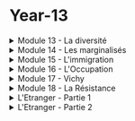 # Year-13
<details>
  <summary>Module 13 - La diversité</summary>
  <p>
  13.1: <a href="https://adaligand.github.io/Year-13/Diversité/13.1aloud.html">Read aloud</a>&nbsp;<a href="https://adaligand.github.io/Year-13//Diversité/13.1dict.html">Dictation</a>&nbsp;<a href="https://adaligand.github.io/Year-13//Diversité/">Reading</a>
  </p>
  <p>
   13.2: <a href="https://adaligand.github.io/Year-13/Diversité/13.2aloud.html">Read aloud</a>&nbsp;<a href="https://adaligand.github.io/Year-13/Diversité/13.2dict.html">Dictation</a>&nbsp;<a href="https://adaligand.github.io/Year-13/Diversité/">Reading</a>
  </p>
   <p>
  13.2.2: <a href="https://adaligand.github.io/Year-13/Diversité/13.22aloud.html">Read aloud</a>&nbsp;<a href="https://adaligand.github.io/Year-13/Diversité/13.22dict.html">Dictation</a>&nbsp;<a href="https://adaligand.github.io/Year-13/Diversité/">Reading</a>
  </p>
  <p>
   13.3: <a href="https://adaligand.github.io/Year-13/Diversité/13.3aloud.html">Read aloud</a>&nbsp;<a href="https://adaligand.github.io/Year-13/Diversité/13.3dict.html">Dictation</a>&nbsp;<a href="https://adaligand.github.io/Year-13/Diversité/">Reading</a>
  </p>
   <p>
  13.3.2: <a href="https://adaligand.github.io/Year-13/Diversité/13.32aloud.html">Read aloud</a>&nbsp;<a href="https://adaligand.github.io/Year-13/Diversité/13.32dict.html">Dictation</a>&nbsp;<a href="https://adaligand.github.io/Year-13/Diversité/">Reading</a>
  </p>
  <p>
   13.4: <a href="https://adaligand.github.io/Year-13/Diversité/13.4aloud.html">Read aloud</a>&nbsp;<a href="https://adaligand.github.io/Year-13/Diversité/13.4dict.html">Dictation</a>&nbsp;<a href="https://adaligand.github.io/Year-13/Diversité/">Reading</a>
  </p>
</details>

<details>
  <summary>Module 14 - Les marginalisés</summary>
  <p>
   14.1: <a href="https://adaligand.github.io/Year-13/Marginalises/14.1aloud.html">Read aloud</a>&nbsp;<a href="https://adaligand.github.io/Year-13/Marginalises/14.1dict.html">Dictation</a>&nbsp;<a href="https://adaligand.github.io/Year-13/Marginalises/">Reading</a>
  </p>
  <p>
  14.2: <a href="https://adaligand.github.io/Year-13/Marginalises/14.2aloud.html">Read aloud</a>&nbsp;<a href="https://adaligand.github.io/Year-13/Marginalises/14.2dict.html">Dictation</a>&nbsp;<a href="https://adaligand.github.io/Year-13/Marginalises/">Reading</a>
  </p>
  <p>
   14.2.2: <a href="https://adaligand.github.io/Year-13/Marginalises/14.22aloud.html">Read aloud</a>&nbsp;<a href="https://adaligand.github.io/Year-13/Marginalises/14.22dict.html">Dictation</a>&nbsp;<a href="https://adaligand.github.io/Year-13/Marginalises/">Reading</a>
  </p>
  <p>
  14.2.3: <a href="https://adaligand.github.io/Year-13/Marginalises/14.23aloud.html">Read aloud</a>&nbsp;<a href="https://adaligand.github.io/Year-13/Marginalises/14.23dict.html">Dictation</a>&nbsp;<a href="https://adaligand.github.io/Year-13/Marginalises/">Reading</a>
  </p>
  <p>
   14.3: <a href="https://adaligand.github.io/Year-13/Marginalises/14.3aloud.html">Read aloud</a>&nbsp;<a href="https://adaligand.github.io/Year-13/Marginalises/14.3dict.html">Dictation</a>&nbsp;<a href="https://adaligand.github.io/Year-13/Marginalises/">Reading</a>
  </p>
  <p>
  14.3.2: <a href="https://adaligand.github.io/Year-13/Marginalises/14.32aloud.html">Read aloud</a>&nbsp;<a href="https://adaligand.github.io/Year-13/Marginalises/14.32dict.html">Dictation</a>&nbsp;<a href="https://adaligand.github.io/Year-13/Marginalises/">Reading</a>
  </p>
   <p>
  14.4: <a href="https://adaligand.github.io/Year-13/Marginalises/14.4aloud.html">Read aloud</a>&nbsp;<a href="https://adaligand.github.io/Year-13/Marginalises/14.4dict.html">Dictation</a>&nbsp;<a href="https://adaligand.github.io/Year-13/Marginalises/">Reading</a>
  </p>
</details>

<details>
  <summary>Module 15 - L'immigration</summary>
  <p>
   15.1: <a href="https://adaligand.github.io/Year-13/Immigration/15.1aloud.html">Read aloud</a>&nbsp;<a href="https://adaligand.github.io/Year-13/Immigration/15.1dict.html">Dictation</a>&nbsp;<a href="https://adaligand.github.io/Year-13/Immigration/">Reading</a>
  </p>
  <p>
   15.2: <a href="https://adaligand.github.io/Year-13/Immigration/15.2aloud.html">Read aloud</a>&nbsp;<a href="https://adaligand.github.io/Year-13/Immigration/15.2dict.html">Dictation</a>&nbsp;<a href="https://adaligand.github.io/Year-13/Immigration/">Reading</a>
  </p>
   <p>
  15.2.2: <a href="https://adaligand.github.io/Year-13/Immigration/15.22aloud.html">Read aloud</a>&nbsp;<a href="https://adaligand.github.io/Year-13/Immigration/15.22dict.html">Dictation</a>&nbsp;<a href="https://adaligand.github.io/Year-13/Immigration/">Reading</a>
  </p>
  <p>
   15.3: <a href="https://adaligand.github.io/Year-13/Immigration/15.3aloud.html">Read aloud</a>&nbsp;<a href="https://adaligand.github.io/Year-13/Immigration/15.3dict.html">Dictation</a>&nbsp;<a href="https://adaligand.github.io/Year-13/Immigration/">Reading</a>
  </p>
   <p>
  15.3.2: <a href="https://adaligand.github.io/Year-13/Immigration/15.32aloud.html">Read aloud</a>&nbsp;<a href="https://adaligand.github.io/Year-13/Immigration/15.32dict.html">Dictation</a>&nbsp;<a href="https://adaligand.github.io/Year-13/Immigration/">Reading</a>
  </p>
  <p>
   15.4: <a href="https://adaligand.github.io/Year-13/Immigration/15.4aloud.html">Read aloud</a>&nbsp;<a href="https://adaligand.github.io/Year-13/Immigration/15.4dict.html">Dictation</a>&nbsp;<a href="https://adaligand.github.io/Year-13/Immigration/">Reading</a>
  </p>
   <p>
   15.4.2: <a href="https://adaligand.github.io/Year-13/Immigration/15.42aloud.html">Read aloud</a>&nbsp;<a href="https://adaligand.github.io/Year-13/Immigration/15.42dict.html">Dictation</a>&nbsp;<a href="https://adaligand.github.io/Year-13/Immigration/">Reading</a>
  </p>
</details>
<details>
  <summary>Module 16 - L'Occupation</summary>
  <p>
   16.1: <a href="https://adaligand.github.io/Year-13/Occupation/16.1aloud.html">Read aloud</a>&nbsp;<a href="https://adaligand.github.io/Year-13/Occupation/16.1dict.html">Dictation</a>&nbsp;<a href="https://adaligand.github.io/Year-13/Occupation/">Reading</a>
  </p>
  <p>
   16.2: <a href="https://adaligand.github.io/Year-13/Occupation/16.2aloud.html">Read aloud</a>&nbsp;<a href="https://adaligand.github.io/Year-13/Occupation/16.2dict.html">Dictation</a>&nbsp;<a href="https://adaligand.github.io/Year-13/Occupation/">Reading</a>
  </p>
  <p>
   16.2.2: <a href="https://adaligand.github.io/Year-13/Occupation/16.22aloud.html">Read aloud</a>&nbsp;<a href="https://adaligand.github.io/Year-13/Occupation/16.22dict.html">Dictation</a>&nbsp;<a href="https://adaligand.github.io/Year-13/Occupation/">Reading</a>
  </p>
  <p>
   16.3: <a href="https://adaligand.github.io/Year-13/Occupation/16.3aloud.html">Read aloud</a>&nbsp;<a href="https://adaligand.github.io/Year-13/Occupation/16.3dict.html">Dictation</a>&nbsp;<a href="https://adaligand.github.io/Year-13/Occupation/">Reading</a>
  </p>
  <p>
   16.3.2: <a href="https://adaligand.github.io/Year-13/Occupation/16.32aloud.html">Read aloud</a>&nbsp;<a href="https://adaligand.github.io/Year-13/Occupation/16.32dict.html">Dictation</a>&nbsp;<a href="https://adaligand.github.io/Year-13/Occupation/">Reading</a>
  </p>
  <p>
   16.3.3: <a href="https://adaligand.github.io/Year-13/Occupation/16.33aloud.html">Read aloud</a>&nbsp;<a href="https://adaligand.github.io/Year-13/Occupation/16.33dict.html">Dictation</a>&nbsp;<a href="https://adaligand.github.io/Year-13/Occupation/">Reading</a>
  </p>
</details>
<details>
  <summary>Module 17 - Vichy</summary>
  <p>
   17.1: <a href="https://adaligand.github.io/Year-13/Vichy/17.1aloud.html">Read aloud</a>&nbsp;<a href="https://adaligand.github.io/Year-13/Vichy/17.1dict.html">Dictation</a>&nbsp;<a href="https://adaligand.github.io/Year-13/Vichy/">Reading</a>
  </p>
  <p>
   17.2: <a href="https://adaligand.github.io/Year-13/Vichy/17.2aloud.html">Read aloud</a>&nbsp;<a href="https://adaligand.github.io/Year-13/Vichy/17.2dict.html">Dictation</a>&nbsp;<a href="https://adaligand.github.io/Year-13/Vichy/">Reading</a>
  </p>
   <p>
   17.2.2: <a href="https://adaligand.github.io/Year-13/Vichy/17.22aloud.html">Read aloud</a>&nbsp;<a href="https://adaligand.github.io/Year-13/Vichy/17.22dict.html">Dictation</a>&nbsp;<a href="https://adaligand.github.io/Year-13/Vichy/">Reading</a>
  </p>
  <p>
   17.3: <a href="https://adaligand.github.io/Year-13/Vichy/17.3aloud.html">Read aloud</a>&nbsp;<a href="https://adaligand.github.io/Year-13/Vichy/17.3dict.html">Dictation</a>&nbsp;<a href="https://adaligand.github.io/Year-13/Vichy/">Reading</a>
  </p>
   <p>
   17.3.2: <a href="https://adaligand.github.io/Year-13/Vichy/17.32aloud.html">Read aloud</a>&nbsp;<a href="https://adaligand.github.io/Year-13/Vichy/17.32dict.html">Dictation</a>&nbsp;<a href="https://adaligand.github.io/Year-13/Vichy/">Reading</a>
  </p>
</details>
<details>
  <summary>Module 18 - La Résistance</summary>
  <p>
   18.1: <a href="https://adaligand.github.io/Year-13/Resistance/18.1aloud.html">Read aloud</a>&nbsp;<a href="https://adaligand.github.io/Year-13/Resistance/18.1dict.html">Dictation</a>&nbsp;<a href="https://adaligand.github.io/Year-13/Resistance/">Reading</a>
  </p>
  <p>
   18.2: <a href="https://adaligand.github.io/Year-13/Resistance/18.2aloud.html">Read aloud</a>&nbsp;<a href="https://adaligand.github.io/Year-13/Resistance/18.2dict.html">Dictation</a>&nbsp;<a href="https://adaligand.github.io/Year-13/Resistance/">Reading</a>
  </p>
   <p>
   18.3: <a href="https://adaligand.github.io/Year-13/Resistance/18.3aloud.html">Read aloud</a>&nbsp;<a href="https://adaligand.github.io/Year-13/Resistance/18.3dict.html">Dictation</a>&nbsp;<a href="https://adaligand.github.io/Year-13/Resistance/">Reading</a>
  </p>
  <p>
   18.4: <a href="https://adaligand.github.io/Year-13/Resistance/18.4aloud.html">Read aloud</a>&nbsp;<a href="https://adaligand.github.io/Year-13/Resistance/18.4dict.html">Dictation</a>&nbsp;<a href="https://adaligand.github.io/Year-13/Resistance/">Reading</a>
  </p>
   <p>
   18.4.2: <a href="https://adaligand.github.io/Year-13/Resistance/18.42aloud.html">Read aloud</a>&nbsp;<a href="https://adaligand.github.io/Year-13/Resistance/18.42dict.html">Dictation</a>&nbsp;<a href="https://adaligand.github.io/Year-13/Resistance/">Reading</a>
  </p>
  <p>
   18.4.3: <a href="https://adaligand.github.io/Year-13/Resistance/18.43aloud.html">Read aloud</a>&nbsp;<a href="https://adaligand.github.io/Year-13/Resistance/18.43dict.html">Dictation</a>&nbsp;<a href="https://adaligand.github.io/Year-13/Resistance/">Reading</a>
  </p>
  <p>
   18.4.4: <a href="https://adaligand.github.io/Year-13/Resistance/18.44aloud.html">Read aloud</a>&nbsp;<a href="https://adaligand.github.io/Year-13/Resistance/18.44dict.html">Dictation</a>&nbsp;<a href="https://adaligand.github.io/Year-13/Resistance/">Reading</a>
  </p>
</details>

<details>
  <summary>L'Etranger - Partie 1</summary>
  <p>
  1.1: <a href="https://adaligand.github.io/Year-13/Etranger1/1.1aloud.html">Read aloud</a>&nbsp;<a href="https://adaligand.github.io/Year-13/Etranger1/1.1dict.html">Dictation</a>&nbsp;<a href="https://adaligand.github.io/Year-13/Etranger1/">Reading</a>
  </p>
  <p>
   1.2: <a href="https://adaligand.github.io/Year-13/Etranger1/1.2aloud.html">Read aloud</a>&nbsp;<a href="https://adaligand.github.io/Year-13/Etranger1/1.2dict.html">Dictation</a>&nbsp;<a href="https://adaligand.github.io/Year-13/Etranger1/">Reading</a>
  </p>
   <p>
  1.3: <a href="https://adaligand.github.io/Year-13/Etranger1/1.3aloud.html">Read aloud</a>&nbsp;<a href="https://adaligand.github.io/Year-13/Etranger1/1.3dict.html">Dictation</a>&nbsp;<a href="https://adaligand.github.io/Year-13/Etranger1/">Reading</a>
  </p>
  <p>
   1.3.2: <a href="https://adaligand.github.io/Year-13/Etranger1/1.32aloud.html">Read aloud</a>&nbsp;<a href="https://adaligand.github.io/Year-13/Etranger1/1.32dict.html">Dictation</a>&nbsp;<a href="https://adaligand.github.io/Year-13/Etranger1/">Reading</a>
  </p>
    <p>
  1.4: <a href="https://adaligand.github.io/Year-13/Etranger1/1.4aloud.html">Read aloud</a>&nbsp;<a href="https://adaligand.github.io/Year-13/Etranger1/1.4dict.html">Dictation</a>&nbsp;<a href="https://adaligand.github.io/Year-13/Etranger1/">Reading</a>
  </p>
  <p>
   1.4.2: <a href="https://adaligand.github.io/Year-13/Etranger1/1.42aloud.html">Read aloud</a>&nbsp;<a href="https://adaligand.github.io/Year-13/Etranger1/1.42dict.html">Dictation</a>&nbsp;<a href="https://adaligand.github.io/Year-13/Etranger1/">Reading</a>
  </p>
    <p>
  1.5: <a href="https://adaligand.github.io/Year-13/Etranger1/1.5aloud.html">Read aloud</a>&nbsp;<a href="https://adaligand.github.io/Year-13/Etranger1/1.5dict.html">Dictation</a>&nbsp;<a href="https://adaligand.github.io/Year-13/Etranger1/">Reading</a>
  </p>
  <p>
   1.6: <a href="https://adaligand.github.io/Year-13/Etranger1/1.6aloud.html">Read aloud</a>&nbsp;<a href="https://adaligand.github.io/Year-13/Etranger1/1.6dict.html">Dictation</a>&nbsp;<a href="https://adaligand.github.io/Year-13/Etranger1/">Reading</a>
  </p>
</details>
<details>
  <summary>L'Etranger - Partie 2</summary>
  <p>
   2.1: <a href="https://adaligand.github.io/Year-13/Etranger2/2.1aloud.html">Read aloud</a>&nbsp;<a href="https://adaligand.github.io/Year-13/Etranger2/2.1dict.html">Dictation</a>&nbsp;<a href="https://adaligand.github.io/Year-13/Etranger2/">Reading</a>
  </p>
  <p>
   2.1.2: <a href="https://adaligand.github.io/Year-13/Etranger2/2.12aloud.html">Read aloud</a>&nbsp;<a href="https://adaligand.github.io/Year-13/Etranger2/2.12dict.html">Dictation</a>&nbsp;<a href="https://adaligand.github.io/Year-13/Etranger2/">Reading</a>
  </p>
  <p>
   2.2: <a href="https://adaligand.github.io/Year-13/Etranger2/2.2aloud.html">Read aloud</a>&nbsp;<a href="https://adaligand.github.io/Year-13/Etranger2/2.2dict.html">Dictation</a>&nbsp;<a href="https://adaligand.github.io/Year-13/Etranger2/">Reading</a>
  </p>
  <p>
   2.2.2: <a href="https://adaligand.github.io/Year-13/Etranger2/2.22aloud.html">Read aloud</a>&nbsp;<a href="https://adaligand.github.io/Year-13/Etranger2/2.22dict.html">Dictation</a>&nbsp;<a href="https://adaligand.github.io/Year-13/Etranger2/">Reading</a>
  </p>
  <p>
   2.3: <a href="https://adaligand.github.io/Year-13/Etranger2/2.3aloud.html">Read aloud</a>&nbsp;<a href="https://adaligand.github.io/Year-13/Etranger2/2.3dict.html">Dictation</a>&nbsp;<a href="https://adaligand.github.io/Year-13/Etranger2/">Reading</a>
  </p>
  <p>
   2.3.2: <a href="https://adaligand.github.io/Year-13/Etranger2/2.32aloud.html">Read aloud</a>&nbsp;<a href="https://adaligand.github.io/Year-13/Etranger2/2.32dict.html">Dictation</a>&nbsp;<a href="https://adaligand.github.io/Year-13/Etranger2/">Reading</a>
  </p>
  <p>
   2.4: <a href="https://adaligand.github.io/Year-13/Etranger2/2.4aloud.html">Read aloud</a>&nbsp;<a href="https://adaligand.github.io/Year-13/Etranger2/2.4dict.html">Dictation</a>&nbsp;<a href="https://adaligand.github.io/Year-13/Etranger2/">Reading</a>
  </p>
  <p>
   2.4.2: <a href="https://adaligand.github.io/Year-13/Etranger2/2.42aloud.html">Read aloud</a>&nbsp;<a href="https://adaligand.github.io/Year-13/Etranger2/2.42dict.html">Dictation</a>&nbsp;<a href="https://adaligand.github.io/Year-13/Etranger2/">Reading</a>
  </p>
  <p>
   2.5: <a href="https://adaligand.github.io/Year-13/Etranger2/2.5aloud.html">Read aloud</a>&nbsp;<a href="https://adaligand.github.io/Year-13/Etranger2/2.5dict.html">Dictation</a>&nbsp;<a href="https://adaligand.github.io/Year-13/Etranger2/">Reading</a>
  </p>
  <p>
   2.5.2: <a href="https://adaligand.github.io/Year-13/Etranger2/2.52aloud.html">Read aloud</a>&nbsp;<a href="https://adaligand.github.io/Year-13/Etranger2/2.52dict.html">Dictation</a>&nbsp;<a href="https://adaligand.github.io/Year-13/Etranger2/">Reading</a>
  </p>
</details>
